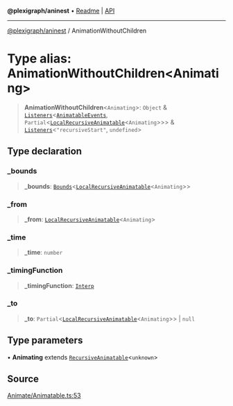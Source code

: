 **@plexigraph/aninest** • [Readme](../README.md) \| [API](../globals.md)

***

[@plexigraph/aninest](../README.md) / AnimationWithoutChildren

# Type alias: AnimationWithoutChildren\<Animating\>

> **AnimationWithoutChildren**\<`Animating`\>: `Object` & [`Listeners`](Listeners.md)\<[`AnimatableEvents`](AnimatableEvents.md), `Partial`\<[`LocalRecursiveAnimatable`](LocalRecursiveAnimatable.md)\<`Animating`\>\>\> & [`Listeners`](Listeners.md)\<`"recursiveStart"`, `undefined`\>

## Type declaration

### \_bounds

> **\_bounds**: [`Bounds`](Bounds.md)\<[`LocalRecursiveAnimatable`](LocalRecursiveAnimatable.md)\<`Animating`\>\>

### \_from

> **\_from**: [`LocalRecursiveAnimatable`](LocalRecursiveAnimatable.md)\<`Animating`\>

### \_time

> **\_time**: `number`

### \_timingFunction

> **\_timingFunction**: [`Interp`](Interp.md)

### \_to

> **\_to**: `Partial`\<[`LocalRecursiveAnimatable`](LocalRecursiveAnimatable.md)\<`Animating`\>\> \| `null`

## Type parameters

• **Animating** extends [`RecursiveAnimatable`](RecursiveAnimatable.md)\<`unknown`\>

## Source

[Animate/Animatable.ts:53](https://github.com/plexigraph/aninest/blob/b607a0c/src/Animate/Animatable.ts#L53)
